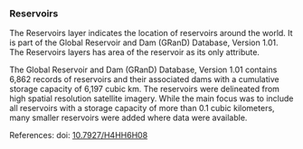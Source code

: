 ### Reservoirs
The Reservoirs layer indicates the location of reservoirs around the world. It is part of the Global Reservoir and Dam (GRanD) Database, Version 1.01. The Reservoirs layers has area of the reservoir as its only attribute.

The Global Reservoir and Dam (GRanD) Database, Version 1.01 contains 6,862 records of reservoirs and their associated dams with a cumulative storage capacity of 6,197 cubic km. The reservoirs were delineated from high spatial resolution satellite imagery. While the main focus was to include all reservoirs with a storage capacity of more than 0.1 cubic kilometers, many smaller reservoirs were added where data were available.

References: doi: [10.7927/H4HH6H08](https://doi.org/10.7927/H4HH6H08)
